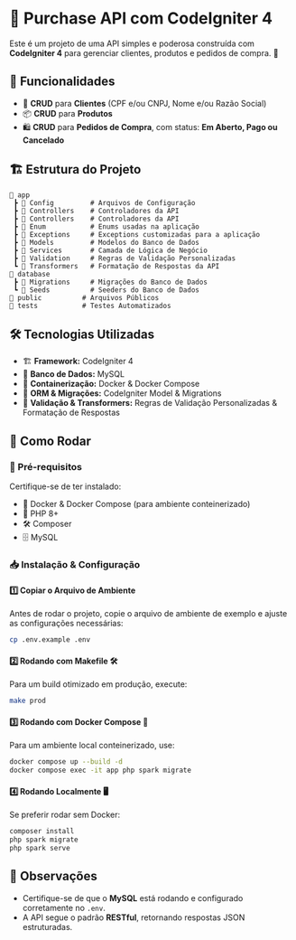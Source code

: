 # 🛒 Purchase API com CodeIgniter 4

Este é um projeto de uma API simples e poderosa construída com **CodeIgniter 4** para gerenciar clientes, produtos e pedidos de compra. 🚀

## 📌 Funcionalidades
- 📁 **CRUD** para **Clientes** (CPF e/ou CNPJ, Nome e/ou Razão Social)
- 📦 **CRUD** para **Produtos**
- 🛍️ **CRUD** para **Pedidos de Compra**, com status: **Em Aberto, Pago ou Cancelado**

## 🏗️ Estrutura do Projeto
```
📂 app
 ┣ 📂 Config         # Arquivos de Configuração
 ┣ 📂 Controllers    # Controladores da API
 ┣ 📂 Controllers    # Controladores da API
 ┣ 📂 Enum           # Enums usadas na aplicação
 ┣ 📂 Exceptions     # Exceptions customizadas para a aplicação
 ┣ 📂 Models         # Modelos do Banco de Dados
 ┣ 📂 Services       # Camada de Lógica de Negócio
 ┣ 📂 Validation     # Regras de Validação Personalizadas
 ┗ 📂 Transformers   # Formatação de Respostas da API
📂 database
 ┣ 📂 Migrations     # Migrações do Banco de Dados
 ┗ 📂 Seeds          # Seeders do Banco de Dados
📂 public          # Arquivos Públicos
📂 tests           # Testes Automatizados
```

## 🛠️ Tecnologias Utilizadas
- 🏗️ **Framework:** CodeIgniter 4
- 🐘 **Banco de Dados:** MySQL
- 🐳 **Containerização:** Docker & Docker Compose
- 🔄 **ORM & Migrações:** CodeIgniter Model & Migrations
- 📜 **Validação & Transformers:** Regras de Validação Personalizadas & Formatação de Respostas

## 🚀 Como Rodar
### 🔧 Pré-requisitos
Certifique-se de ter instalado:
- 🐳 Docker & Docker Compose (para ambiente conteinerizado)
- 🐘 PHP 8+
- 🛠️ Composer
- 🗄️ MySQL

### 📥 Instalação & Configuração
#### 1️⃣ Copiar o Arquivo de Ambiente
Antes de rodar o projeto, copie o arquivo de ambiente de exemplo e ajuste as configurações necessárias:
```sh
cp .env.example .env
```

#### 2️⃣ Rodando com **Makefile** 🛠️
Para um build otimizado em produção, execute:
```sh
make prod
```

#### 3️⃣ Rodando com **Docker Compose** 🐳
Para um ambiente local conteinerizado, use:
```sh
docker compose up --build -d
docker compose exec -it app php spark migrate
```

#### 4️⃣ Rodando **Localmente** 🖥️
Se preferir rodar sem Docker:
```sh
composer install
php spark migrate
php spark serve
```

## 📌 Observações
- Certifique-se de que o **MySQL** está rodando e configurado corretamente no `.env`.
- A API segue o padrão **RESTful**, retornando respostas JSON estruturadas.

